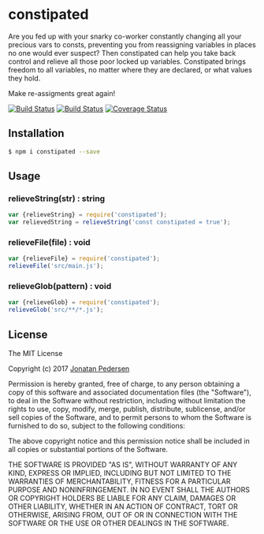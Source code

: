 # constipated
Are you fed up with your snarky co-worker constantly changing all your precious vars to consts, preventing you from reassigning variables in places no one would ever suspect? Then constipated can help you take back control and relieve all those poor locked up variables. Constipated brings freedom to all variables, no matter where they are declared, or what values they hold.

Make re-assigments great again!

[![Build Status](https://travis-ci.org/jonatanpedersen/constipated.svg?branch=master)](https://travis-ci.org/jonatanpedersen/constipated)
[![Build Status](https://img.shields.io/npm/v/constipated.svg)](https://www.npmjs.com/package/constipated)
[![Coverage Status](https://coveralls.io/repos/github/jonatanpedersen/constipated/badge.svg?branch=master)](https://coveralls.io/github/jonatanpedersen/constipated?branch=master)

## Installation

```bash
$ npm i constipated --save
```

## Usage

### relieveString(str) : string
``` javascript
var {relieveString} = require('constipated');
var relievedString = relieveString('const constipated = true');
```

### relieveFile(file) : void
``` javascript
var {relieveFile} = require('constipated');
relieveFile('src/main.js');
```

### relieveGlob(pattern) : void
``` javascript
var {relieveGlob} = require('constipated');
relieveGlob('src/**/*.js');
```

## License
The MIT License

Copyright (c) 2017 [Jonatan Pedersen](https://www.jonatanpedersen.com/)

Permission is hereby granted, free of charge, to any person obtaining a copy
of this software and associated documentation files (the "Software"), to deal
in the Software without restriction, including without limitation the rights
to use, copy, modify, merge, publish, distribute, sublicense, and/or sell
copies of the Software, and to permit persons to whom the Software is
furnished to do so, subject to the following conditions:

The above copyright notice and this permission notice shall be included in
all copies or substantial portions of the Software.

THE SOFTWARE IS PROVIDED "AS IS", WITHOUT WARRANTY OF ANY KIND, EXPRESS OR
IMPLIED, INCLUDING BUT NOT LIMITED TO THE WARRANTIES OF MERCHANTABILITY,
FITNESS FOR A PARTICULAR PURPOSE AND NONINFRINGEMENT. IN NO EVENT SHALL THE
AUTHORS OR COPYRIGHT HOLDERS BE LIABLE FOR ANY CLAIM, DAMAGES OR OTHER
LIABILITY, WHETHER IN AN ACTION OF CONTRACT, TORT OR OTHERWISE, ARISING FROM,
OUT OF OR IN CONNECTION WITH THE SOFTWARE OR THE USE OR OTHER DEALINGS IN
THE SOFTWARE.